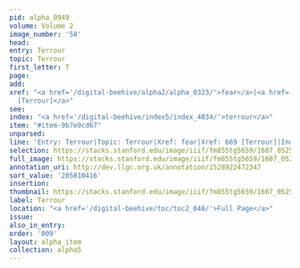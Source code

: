 ```yaml
---
pid: alpha_0949
volume: Volume 2
image_number: '58'
head:
entry: Terrour
topic: Terrour
first_letter: T
page:
add:
xref: "<a href='/digital-beehive/alpha2/alpha_0323/'>fear</a>|<a href='/digital-beehive/num3/num_0927/'>669
  [Terrour]</a>"
see:
index: "<a href='/digital-beehive/index5/index_4034/'>terrour</a>"
item: "#item-9b7e9cd67"
unparsed:
line: 'Entry: Terrour|Topic: Terrour|Xref: fear|Xref: 669 [Terrour]|Index: terrour|#item-9b7e9cd67'
selection: https://stacks.stanford.edu/image/iiif/fm855tg5659/1607_0525/753,416,3071,479/full/0/default.jpg
full_image: https://stacks.stanford.edu/image/iiif/fm855tg5659/1607_0525/full/full/0/default.jpg
annotation_uri: http://dev.llgc.org.uk/annotation/1528922472347
sort_value: '205810416'
insertion:
thumbnail: https://stacks.stanford.edu/image/iiif/fm855tg5659/1607_0525/753,416,600,180/250,/0/default.jpg
label: Terrour
location: "<a href='/digital-beehive/toc/toc2_048/'>Full Page</a>"
issue:
also_in_entry:
order: '009'
layout: alpha_item
collection: alpha5
---
```

